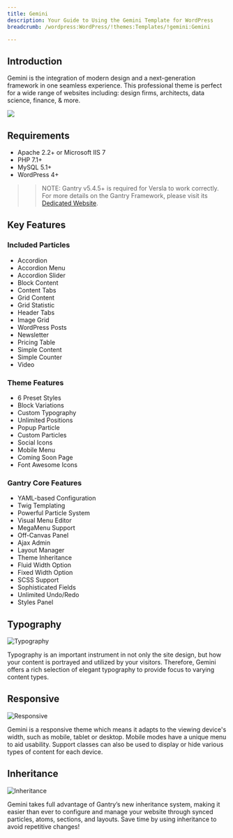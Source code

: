 ```yaml
---
title: Gemini
description: Your Guide to Using the Gemini Template for WordPress
breadcrumb: /wordpress:WordPress/!themes:Templates/!gemini:Gemini

---
```


Introduction
-----

Gemini is the integration of modern design and a next-generation framework in one seamless experience. This professional theme is perfect for a wide range of websites including: design firms, architects, data science, finance, & more.

![](assets/gemini.jpeg)

Requirements
-----

* Apache 2.2+ or Microsoft IIS 7
* PHP 7.1+ 
* MySQL 5.1+
* WordPress 4+

>> NOTE: Gantry v5.4.5+ is required for Versla to work correctly. For more details on the Gantry Framework, please visit its [Dedicated Website](http://gantry.org).

Key Features
-----

### Included Particles

* Accordion
* Accordion Menu
* Accordion Slider
* Block Content
* Content Tabs
* Grid Content
* Grid Statistic
* Header Tabs
* Image Grid
* WordPress Posts
* Newsletter
* Pricing Table
* Simple Content
* Simple Counter
* Video 

### Theme Features

* 6 Preset Styles
* Block Variations
* Custom Typography
* Unlimited Positions
* Popup Particle
* Custom Particles
* Social Icons
* Mobile Menu
* Coming Soon Page
* Font Awesome Icons 

### Gantry Core Features

* YAML-based Configuration
* Twig Templating
* Powerful Particle System
* Visual Menu Editor
* MegaMenu Support
* Off-Canvas Panel
* Ajax Admin
* Layout Manager
* Theme Inheritance
* Fluid Width Option
* Fixed Width Option
* SCSS Support
* Sophisticated Fields
* Unlimited Undo/Redo
* Styles Panel

## Typography

![Typography](ft-2.jpg)

Typography is an important instrument in not only the site design, but how your content is portrayed and utilized by your visitors. Therefore, Gemini offers a rich selection of elegant typography to provide focus to varying content types.

## Responsive

![Responsive](ft-3.jpg)

Gemini is a responsive theme which means it adapts to the viewing device's width, such as mobile, tablet or desktop. Mobile modes have a unique menu to aid usability. Support classes can also be used to display or hide various types of content for each device.

## Inheritance

![Inheritance](ft-4.jpg)

Gemini takes full advantage of Gantry’s new inheritance system, making it easier than ever to configure and manage your website through synced particles, atoms, sections, and layouts. Save time by using inheritance to avoid repetitive changes!
